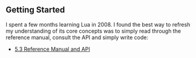 ## Getting Started

I spent a few months learning Lua in 2008. I found the best way to refresh my understanding of its core concepts
was to simply read through the reference manual, consult the API and simply write code:

* [5.3 Reference Manual and API](https://www.lua.org/manual/5.3/manual.html)
